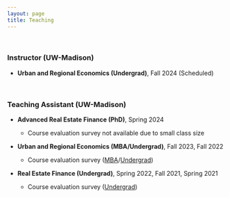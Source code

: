 ```yaml
---
layout: page
title: Teaching
---
```



<br/>

### Instructor (UW-Madison)
 
 - **Urban and Regional Economics (Undergrad)**, Fall 2024 (Scheduled)

<br/> 

### Teaching Assistant (UW-Madison)

 - **Advanced Real Estate Finance (PhD)**, Spring 2024

   - Course evaluation survey not available due to small class size
 
 - **Urban and Regional Economics (MBA/Undergrad)**, Fall 2023, Fall 2022
 
   - Course evaluation survey ([MBA](/assets/pdf/RE720_Fall23.pdf)/[Undergrad](/assets/pdf/RE420_Fall23.pdf))

    <!-- - Office Hour: TBD 1:00 pm - 2:00 pm, Tuesdays and Thursdays ([Sign-up link to my office hour](https://doodle.com/mm/heejinyoon/officehour1))-->

- **Real Estate Finance (Undergrad)**, Spring 2022, Fall 2021, Spring 2021

   - Course evaluation survey ([Undergrad](/assets/pdf/RE410_Fall21.pdf))

<br/>

<!--- ### Teaching Assistant (KAIST College of Business)
 
 - **Corporate Valuation (MBA)**, Fall 2019
--->

